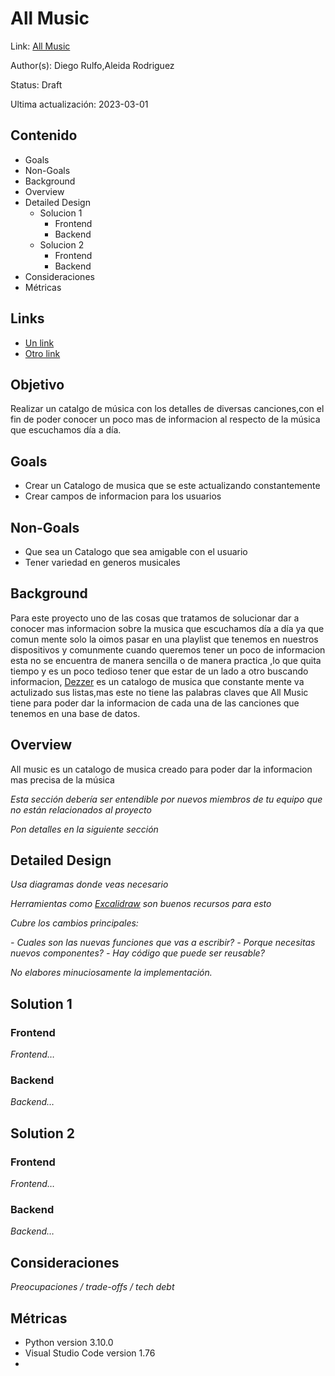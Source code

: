 # All Music
Link: [All Music](https://github.com/Aleidarodri/Proyecto/blob/main/README.md)

Author(s): Diego Rulfo,Aleida Rodriguez  

Status: Draft

Ultima actualización: 2023-03-01

## Contenido
- Goals
- Non-Goals
- Background
- Overview
- Detailed Design
  - Solucion 1
    - Frontend
    - Backend
  - Solucion 2
    - Frontend
    - Backend
- Consideraciones
- Métricas

## Links
- [Un link](#)
- [Otro link](#)

## Objetivo
 Realizar un catalgo de música con los detalles de diversas canciones,con el fin de poder conocer un poco mas de informacion al respecto de la música que escuchamos día a día.


## Goals
- Crear un Catalogo de musica que se este actualizando constantemente
- Crear campos de informacion para los usuarios
 

## Non-Goals
- Que sea un Catalogo que sea amigable con el usuario
- Tener variedad en generos musicales 

## Background
 Para este proyecto uno de las cosas que tratamos de solucionar dar a conocer mas informacion sobre la musica que escuchamos día a día ya que comun mente solo la oimos pasar en una playlist que tenemos en nuestros dispositivos y comunmente cuando queremos tener un poco de informacion esta no se encuentra de manera sencilla o de manera practica ,lo que quita tiempo y es un poco tedioso tener que estar de un lado a otro buscando informacion, [Dezzer](https://www.deezer.com/es/channels/new) es un catalogo de musica que constante mente va actulizado sus listas,mas este no tiene las palabras claves que All Music tiene para poder dar la informacion de cada una de las canciones que tenemos en una base de datos.

## Overview
All music es un catalogo de musica creado para poder dar la informacion mas precisa de la música  

_Esta sección debería ser entendible por nuevos miembros de tu equipo que no están relacionados al proyecto_

_Pon detalles en la siguiente sección_

## Detailed Design
_Usa diagramas donde veas necesario_

_Herramientas como [Excalidraw](https://excalidraw.com) son buenos recursos para esto_

_Cubre los cambios principales:_

 _- Cuales son las nuevas funciones que vas a escribir?_
 _- Porque necesitas nuevos componentes?_
 _- Hay código que puede ser reusable?_

_No elabores minuciosamente la implementación._

## Solution 1
### Frontend
_Frontend…_
### Backend
_Backend…_

## Solution 2
### Frontend
_Frontend…_
### Backend
_Backend…_

## Consideraciones
_Preocupaciones / trade-offs / tech debt_

## Métricas
- Python version 3.10.0
- Visual Studio Code version 1.76
-
